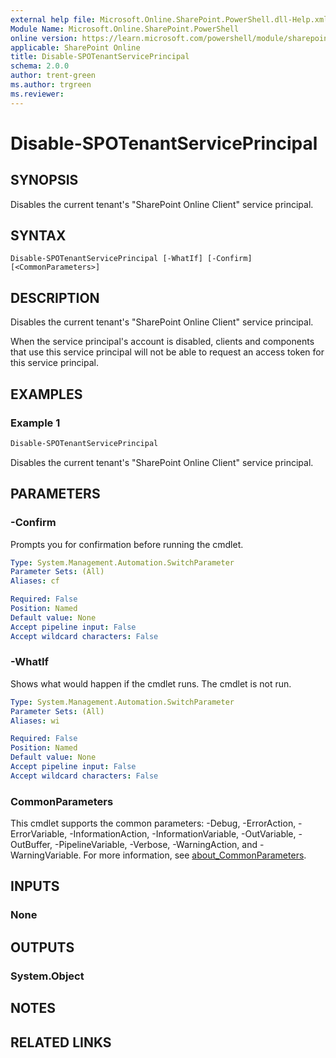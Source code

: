 ```yaml
---
external help file: Microsoft.Online.SharePoint.PowerShell.dll-Help.xml
Module Name: Microsoft.Online.SharePoint.PowerShell
online version: https://learn.microsoft.com/powershell/module/sharepoint-online/disable-spotenantserviceprincipal
applicable: SharePoint Online
title: Disable-SPOTenantServicePrincipal
schema: 2.0.0
author: trent-green
ms.author: trgreen
ms.reviewer:
---
```


# Disable-SPOTenantServicePrincipal

## SYNOPSIS

Disables the current tenant's "SharePoint Online Client" service principal.

## SYNTAX

```
Disable-SPOTenantServicePrincipal [-WhatIf] [-Confirm] [<CommonParameters>]
```

## DESCRIPTION

Disables the current tenant's "SharePoint Online Client" service principal.

When the service principal's account is disabled, clients and components that use this service principal
will not be able to request an access token for this service principal.

## EXAMPLES

### Example 1

```powershell
Disable-SPOTenantServicePrincipal
```

Disables the current tenant's "SharePoint Online Client" service principal.

## PARAMETERS

### -Confirm
Prompts you for confirmation before running the cmdlet.

```yaml
Type: System.Management.Automation.SwitchParameter
Parameter Sets: (All)
Aliases: cf

Required: False
Position: Named
Default value: None
Accept pipeline input: False
Accept wildcard characters: False
```

### -WhatIf
Shows what would happen if the cmdlet runs.
The cmdlet is not run.

```yaml
Type: System.Management.Automation.SwitchParameter
Parameter Sets: (All)
Aliases: wi

Required: False
Position: Named
Default value: None
Accept pipeline input: False
Accept wildcard characters: False
```

### CommonParameters
This cmdlet supports the common parameters: -Debug, -ErrorAction, -ErrorVariable, -InformationAction, -InformationVariable, -OutVariable, -OutBuffer, -PipelineVariable, -Verbose, -WarningAction, and -WarningVariable. For more information, see [about_CommonParameters](https://go.microsoft.com/fwlink/?LinkID=113216).

## INPUTS

### None

## OUTPUTS

### System.Object

## NOTES

## RELATED LINKS
